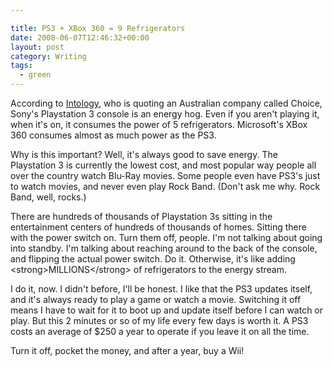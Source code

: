 ```yaml
---

title: PS3 + XBox 360 = 9 Refrigerators
date: 2008-06-07T12:46:32+00:00
layout: post
category: Writing
tags:
  - green
---
```


According to [Intology][1], who is quoting an Australian company called Choice, Sony's Playstation 3 console is an energy hog.  Even if you aren't playing it, when it's on, it consumes the power of 5 refrigerators.  Microsoft's XBox 360 consumes almost as much power as the PS3.

Why is this important?  Well, it's always good to save energy.  The Playstation 3 is currently the lowest cost, and most popular way people all over the country watch Blu-Ray movies.  Some people even have PS3's just to watch movies, and never even play Rock Band.  (Don't ask me why.  Rock Band, well, rocks.)
 
There are hundreds of thousands of Playstation 3s sitting in the entertainment centers of hundreds of thousands of homes.  Sitting there with the power switch on.  Turn them off, people. I'm not talking about going into standby.  I'm talking about reaching around to the back of the console, and flipping the actual power switch.  Do it.  Otherwise, it's like adding \<strong\>MILLIONS\</strong\> of refrigerators to the energy stream.  

I do it, now.  I didn't before, I'll be honest.  I like that the PS3 updates itself, and it's always ready to play a game or watch a movie.  Switching it off means I have to wait for it to boot up and update itself before I can watch or play.  But this 2 minutes or so of my life every few days is worth it.  A PS3 costs an average of $250 a year to operate if you leave it on all the time. 

Turn it off, pocket the money, and after a year, buy a Wii!

[1]:	http://www.intology.com/computers-internet/playstation-3-consumes-more-power-than-a-medium-sized-fridge "Intology"